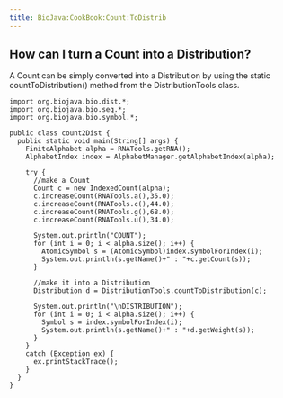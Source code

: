 ```yaml
---
title: BioJava:CookBook:Count:ToDistrib
---
```


How can I turn a Count into a Distribution?
-------------------------------------------

A Count can be simply converted into a Distribution by using the static
countToDistribution() method from the DistributionTools class.

    import org.biojava.bio.dist.*;
    import org.biojava.bio.seq.*;
    import org.biojava.bio.symbol.*;

    public class count2Dist {
      public static void main(String[] args) {
        FiniteAlphabet alpha = RNATools.getRNA();
        AlphabetIndex index = AlphabetManager.getAlphabetIndex(alpha);

        try {
          //make a Count
          Count c = new IndexedCount(alpha);
          c.increaseCount(RNATools.a(),35.0);
          c.increaseCount(RNATools.c(),44.0);
          c.increaseCount(RNATools.g(),68.0);
          c.increaseCount(RNATools.u(),34.0);

          System.out.println("COUNT");
          for (int i = 0; i < alpha.size(); i++) {
            AtomicSymbol s = (AtomicSymbol)index.symbolForIndex(i);
            System.out.println(s.getName()+" : "+c.getCount(s));
          }

          //make it into a Distribution
          Distribution d = DistributionTools.countToDistribution(c);

          System.out.println("\nDISTRIBUTION");
          for (int i = 0; i < alpha.size(); i++) {
            Symbol s = index.symbolForIndex(i);
            System.out.println(s.getName()+" : "+d.getWeight(s));
          }
        }
        catch (Exception ex) {
          ex.printStackTrace();
        }
      }
    }
